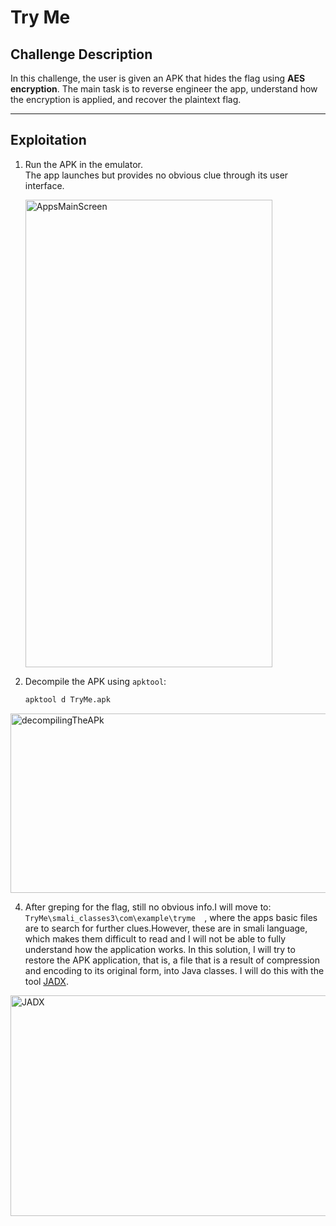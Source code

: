 # Try Me

## Challenge Description

In this challenge, the user is given an APK that hides the flag using **AES encryption**. The main task is to reverse engineer the app, understand how the encryption is applied, and recover the plaintext flag.

---

## Exploitation

1. Run the APK in the emulator.  
   The app launches but provides no obvious clue through its user interface.

   
    <img width="395" height="748" alt="AppsMainScreen" src="https://github.com/user-attachments/assets/7a643b74-b507-49d4-8598-273eea7afa40" />

3. Decompile the APK using `apktool`:
   ```bash
   apktool d TryMe.apk
<img width="935" height="287" alt="decompilingTheAPk" src="https://github.com/user-attachments/assets/7feca669-50f6-4dfe-8704-c08874783e59" />

4. After greping for the flag, still no obvious info.I will move to: `TryMe\smali_classes3\com\example\tryme 
`, where the apps basic files are to search for further clues.However, these are in smali language, which makes them difficult to read and I will not be able to fully understand how the application works. In this solution, I will try to restore the APK application, that is, a file that is a result of compression and encoding to its original form, into Java classes. I will do this with the tool [JADX](https://github.com/skylot/jadx).
<img width="620" height="353" alt="JADX" src="https://github.com/user-attachments/assets/a6e08c17-664d-4135-8708-17f42df9f749" />
